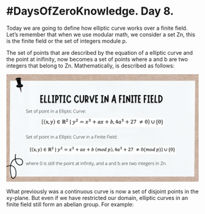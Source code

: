 # #DaysOfZeroKnowledge. Day 8.

Today we are going to define how elliptic curve works over a finite field. Let’s remember that when we use modular math, we consider a set Zn, this is the finite field or the set of integers module p. 

The set of points that are described by the equation of a elliptic curve and the point at inifinity, now becomes a set of points where a and b are two integers that belong to Zn. Mathematically, is described as follows: 

![Elliptic curve in a finite field ](https://raw.githubusercontent.com/hasselalcala/DaysOfZeroKnowledge/main/images/ECC_Zn.png)

What previously was a continuous curve is now a set of disjoint points in the xy-plane. But even if we have restricted our domain, elliptic curves in 
an finite field still form an abelian group. For example: 





